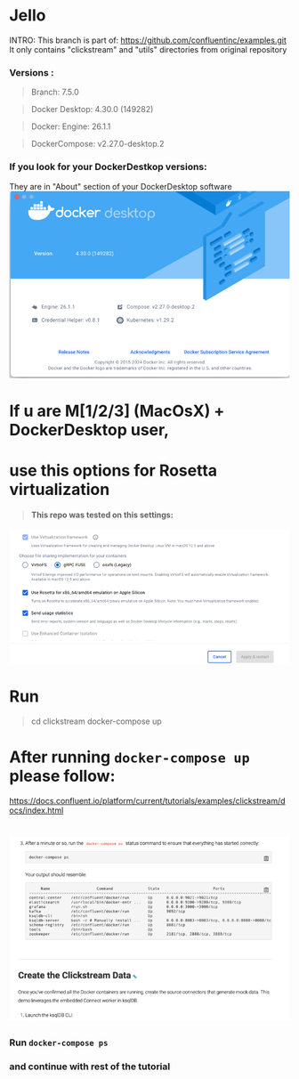 # Jello

INTRO:
This branch is part of:
https://github.com/confluentinc/examples.git
It only contains "clickstream" and "utils" directories from original repository



### Versions :
> Branch: 7.5.0


>Docker Desktop: 4.30.0 (149282)

>Docker: Engine: 26.1.1

>DockerCompose: v2.27.0-desktop.2

### If you look for your DockerDestkop versions:
They are in "About" section of your DockerDesktop software
![img.png](readme-screens/img.png)

# If u are M[1/2/3] (MacOsX) + DockerDesktop user,
# use this options for Rosetta virtualization
>#### This repo was tested on this settings:
![img.png](clickstream/img.png)

# Run 
> cd clickstream
> docker-compose up

# After running `docker-compose up` please follow: 
https://docs.confluent.io/platform/current/tutorials/examples/clickstream/docs/index.html
# ![img.png](img.png)
### Run `docker-compose ps`
### and continue with rest of the tutorial